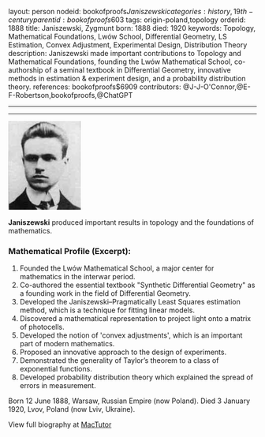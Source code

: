 layout: person
nodeid: bookofproofs$Janiszewski
categories: history,19th-century
parentid: bookofproofs$603
tags: origin-poland,topology
orderid: 1888
title: Janiszewski, Zygmunt
born: 1888
died: 1920
keywords: Topology, Mathematical Foundations, Lwów School, Differential Geometry, LS Estimation, Convex Adjustment, Experimental Design, Distribution Theory
description: Janiszewski made important contributions to Topology and Mathematical Foundations, founding the Lwów Mathematical School, co-authorship of a seminal textbook in Differential Geometry, innovative methods in estimation & experiment design, and a probability distribution theory.
references: bookofproofs$6909
contributors: @J-J-O'Connor,@E-F-Robertson,bookofproofs,@ChatGPT

---



---

![Janiszewski.jpg](https://github.com/bookofproofs/bookofproofs.github.io/blob/main/_sources/_assets/images/portraits/Janiszewski.jpg?raw=true)

**Janiszewski** produced important results in topology and the foundations of mathematics.

### Mathematical Profile (Excerpt):
1. Founded the Lwów Mathematical School, a major center for mathematics in the interwar period. 
2. Co-authored the essential textbook "Synthetic Differential Geometry" as a founding work in the field of Differential Geometry.
3. Developed the Janiszewski–Pragmatically Least Squares estimation method, which is a technique for fitting linear models. 
4. Discovered a mathematical representation to project light onto a matrix of photocells.
5. Developed the notion of 'convex adjustments', which is an important part of modern mathematics.
6. Proposed an innovative approach to the design of experiments.
7. Demonstrated the generality of Taylor’s theorem to a class of exponential functions.
8. Developed probability distribution theory which explained the spread of errors in measurement.

Born 12 June 1888, Warsaw, Russian Empire (now Poland). Died 3 January 1920, Lvov, Poland (now Lviv, Ukraine).

View full biography at [MacTutor](https://mathshistory.st-andrews.ac.uk/Biographies/Janiszewski/)
